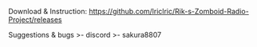 Download & Instruction: https://github.com/lriclric/Rik-s-Zomboid-Radio-Project/releases

Suggestions & bugs >- discord >- sakura8807
